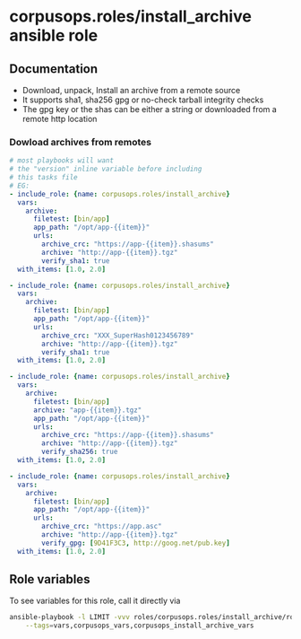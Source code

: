 # corpusops.roles/install_archive ansible role

## Documentation

- Download, unpack, Install an archive from a remote source
- It supports sha1, sha256 gpg or no-check tarball integrity checks
- The gpg key or the shas can be either a string or
  downloaded from a remote http location

### Dowload archives from remotes
```yaml
# most playbooks will want
# the "version" inline variable before including
# this tasks file
# EG:
- include_role: {name: corpusops.roles/install_archive}
  vars:
    archive:
      filetest: [bin/app]
      app_path: "/opt/app-{{item}}"
      urls:
        archive_crc: "https://app-{{item}}.shasums"
        archive: "http://app-{{item}}.tgz"
        verify_sha1: true
  with_items: [1.0, 2.0]

- include_role: {name: corpusops.roles/install_archive}
  vars:
    archive:
      filetest: [bin/app]
      app_path: "/opt/app-{{item}}"
      urls:
        archive_crc: "XXX_SuperHash0123456789"
        archive: "http://app-{{item}}.tgz"
        verify_sha1: true
  with_items: [1.0, 2.0]

- include_role: {name: corpusops.roles/install_archive}
  vars:
    archive:
      filetest: [bin/app]
      archive: "app-{{item}}.tgz"
      app_path: "/opt/app-{{item}}"
      urls:
        archive_crc: "https://app-{{item}}.shasums"
        archive: "http://app-{{item}}.tgz"
        verify_sha256: true
  with_items: [1.0, 2.0]

- include_role: {name: corpusops.roles/install_archive}
  vars:
    archive:
      filetest: [bin/app]
      app_path: "/opt/app-{{item}}"
      urls:
        archive_crc: "https://app.asc"
        archive: "http://app-{{item}}.tgz"
        verify_gpg: [9D41F3C3, http://goog.net/pub.key]
  with_items: [1.0, 2.0]
```

## Role variables
To see variables for this role, call it directly via
```bash
ansible-playbook -l LIMIT -vvv roles/corpusops.roles/install_archive/role.yml \
    --tags=vars,corpusops_vars,corpusops_install_archive_vars
```
